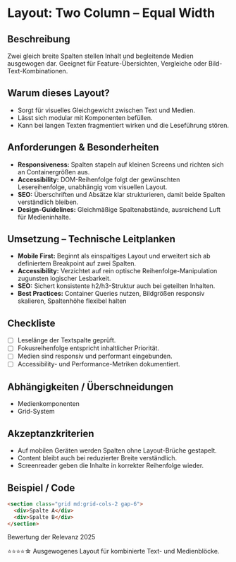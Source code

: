 # Layout: Two Column – Equal Width

## Beschreibung
Zwei gleich breite Spalten stellen Inhalt und begleitende Medien ausgewogen dar. Geeignet für Feature-Übersichten, Vergleiche oder Bild-Text-Kombinationen.

## Warum dieses Layout?
- Sorgt für visuelles Gleichgewicht zwischen Text und Medien.
- Lässt sich modular mit Komponenten befüllen.
- Kann bei langen Texten fragmentiert wirken und die Leseführung stören.

## Anforderungen & Besonderheiten
- **Responsiveness:** Spalten stapeln auf kleinen Screens und richten sich an Containergrößen aus.
- **Accessibility:** DOM-Reihenfolge folgt der gewünschten Lesereihenfolge, unabhängig vom visuellen Layout.
- **SEO:** Überschriften und Absätze klar strukturieren, damit beide Spalten verständlich bleiben.
- **Design-Guidelines:** Gleichmäßige Spaltenabstände, ausreichend Luft für Medieninhalte.

## Umsetzung – Technische Leitplanken
- **Mobile First:** Beginnt als einspaltiges Layout und erweitert sich ab definiertem Breakpoint auf zwei Spalten.
- **Accessibility:** Verzichtet auf rein optische Reihenfolge-Manipulation zugunsten logischer Lesbarkeit.
- **SEO:** Sichert konsistente h2/h3-Struktur auch bei geteilten Inhalten.
- **Best Practices:** Container Queries nutzen, Bildgrößen responsiv skalieren, Spaltenhöhe flexibel halten

## Checkliste
- [ ] Leselänge der Textspalte geprüft.
- [ ] Fokusreihenfolge entspricht inhaltlicher Priorität.
- [ ] Medien sind responsiv und performant eingebunden.
- [ ] Accessibility- und Performance-Metriken dokumentiert.

## Abhängigkeiten / Überschneidungen
- Medienkomponenten
- Grid-System

## Akzeptanzkriterien
- Auf mobilen Geräten werden Spalten ohne Layout-Brüche gestapelt.
- Content bleibt auch bei reduzierter Breite verständlich.
- Screenreader geben die Inhalte in korrekter Reihenfolge wieder.

## Beispiel / Code
```html
<section class="grid md:grid-cols-2 gap-6">
  <div>Spalte A</div>
  <div>Spalte B</div>
</section>
```

Bewertung der Relevanz 2025

⭐⭐⭐⭐☆ Ausgewogenes Layout für kombinierte Text- und Medienblöcke.
